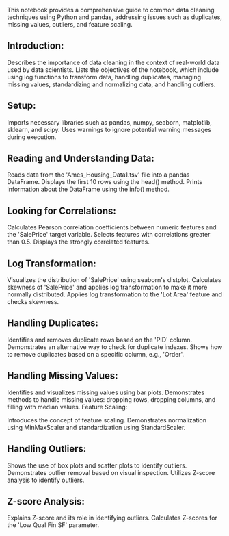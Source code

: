    This notebook provides a comprehensive guide to common data cleaning techniques using Python and pandas, addressing issues such as duplicates, missing values, outliers, and feature scaling.
   
## Introduction:

Describes the importance of data cleaning in the context of real-world data used by data scientists.
Lists the objectives of the notebook, which include 
using log functions to transform data, handling duplicates,
 managing missing values, standardizing and normalizing data, and handling outliers.




## Setup:

Imports necessary libraries such as pandas, numpy, seaborn, matplotlib, sklearn, and scipy.
Uses warnings to ignore potential warning messages during execution.
## Reading and Understanding Data:

Reads data from the 'Ames_Housing_Data1.tsv' file into a pandas DataFrame.
Displays the first 10 rows using the head() method.
Prints information about the DataFrame using the info() method.
## Looking for Correlations:

Calculates Pearson correlation coefficients between numeric features and the 'SalePrice' target variable.
Selects features with correlations greater than 0.5.
Displays the strongly correlated features.
## Log Transformation:

Visualizes the distribution of 'SalePrice' using seaborn's distplot.
Calculates skewness of 'SalePrice' and applies log transformation to make it more normally distributed.
Applies log transformation to the 'Lot Area' feature and checks skewness.
## Handling Duplicates:

Identifies and removes duplicate rows based on the 'PID' column.
Demonstrates an alternative way to check for duplicate indexes.
Shows how to remove duplicates based on a specific column, e.g., 'Order'.

## Handling Missing Values:

Identifies and visualizes missing values using bar plots.
Demonstrates methods to handle missing values: dropping rows, dropping columns, and filling with median values.
Feature Scaling:

Introduces the concept of feature scaling.
Demonstrates normalization using MinMaxScaler and standardization using StandardScaler.

## Handling Outliers:

Shows the use of box plots and scatter plots to identify outliers.
Demonstrates outlier removal based on visual inspection.
Utilizes Z-score analysis to identify outliers.

## Z-score Analysis:

Explains Z-score and its role in identifying outliers.
Calculates Z-scores for the 'Low Qual Fin SF' parameter.